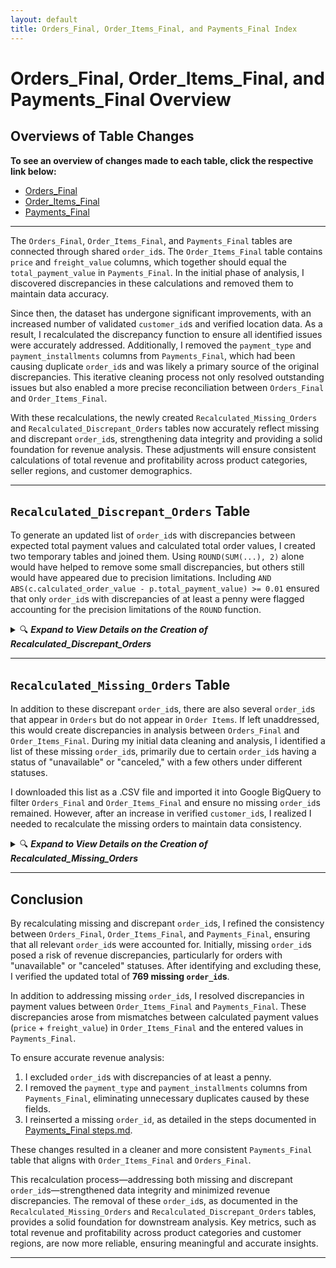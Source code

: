 ```yaml
---
layout: default
title: Orders_Final, Order_Items_Final, and Payments_Final Index
---
```


# Orders_Final, Order_Items_Final, and Payments_Final Overview

## Overviews of Table Changes

**To see an overview of changes made to each table, click the respective link below:** 

- [Orders_Final](./Orders_Final/index.md)
- [Order_Items_Final](./Order_Items_Final/index.md)
- [Payments_Final](./Payments_Final/index.md)

---


The `Orders_Final`, `Order_Items_Final`, and `Payments_Final` tables are connected through shared `order_id`s. The `Order_Items_Final` table contains `price` and `freight_value` columns, which together should equal the `total_payment_value` in `Payments_Final`. In the initial phase of analysis, I discovered discrepancies in these calculations and removed them to maintain data accuracy.

Since then, the dataset has undergone significant improvements, with an increased number of validated `customer_id`s and verified location data. As a result, I recalculated the discrepancy function to ensure all identified issues were accurately addressed. Additionally, I removed the `payment_type` and `payment_installments` columns from `Payments_Final`, which had been causing duplicate `order_id`s and was likely a primary source of the original discrepancies. This iterative cleaning process not only resolved outstanding issues but also enabled a more precise reconciliation between `Orders_Final` and `Order_Items_Final`.

With these recalculations, the newly created `Recalculated_Missing_Orders` and `Recalculated_Discrepant_Orders` tables now accurately reflect missing and discrepant `order_id`s, strengthening data integrity and providing a solid foundation for revenue analysis. These adjustments will ensure consistent calculations of total revenue and profitability across product categories, seller regions, and customer demographics.


---
## `Recalculated_Discrepant_Orders` Table 
To generate an updated list of `order_id`s with discrepancies between expected total payment values and calculated total order values, I created two temporary tables and joined them. Using `ROUND(SUM(...), 2)` alone would have helped to remove some small discrepancies, but others still would have appeared due to precision limitations. Including `AND ABS(c.calculated_order_value - p.total_payment_value) >= 0.01` ensured that only `order_id`s with discrepancies of at least a penny were flagged accounting for the precision limitations of the `ROUND` function.   


<details>
<summary>
🔍 <b><i>Expand to View Details on the Creation of Recalculated_Discrepant_Orders</i></b>
</summary>
<br>

<pre><code class="language-sql">
/* 
    This query recalculates discrepant orders now that Payments_Final has removed payment types, eliminating duplicate order_ids in the table. 
    Two temporary tables are created and then joined to find discrepancies between total_payment_values in Payments_Final and 
    calculated_order_values based on price and freight_value in Order_Items_Final. In the JOIN, these two values are subtracted, 
    and only order_ids with calculated discrepancies of at least 0.01 (at least a penny) are displayed.
*/

CREATE OR REPlACE TABLE iconic-fountain-435918-q3.Target_Ecommerce_Sales_2016_2018.Recalculated_Discrepant_Orders AS(
    -- Create a temporary table to calculate the total value per order_id from Order_Items_Final
    WITH Calculated_Order_Values AS (
    SELECT 
        order_id,
        ROUND(SUM(price + freight_value),2) AS calculated_order_value
    FROM 
        iconic-fountain-435918-q3.Target_Ecommerce_Sales_2016_2018.Order_Items_Final
    GROUP BY 
        order_id
    ),

    -- Create a temporary table to get the total payment value per order_id from Payments_Final
    Payments_Total AS (
        SELECT 
            order_id,
            ROUND(SUM(total_payment_value),3) AS total_payment_value
        FROM 
            iconic-fountain-435918-q3.Target_Ecommerce_Sales_2016_2018.Payments_Final
        GROUP BY 
            order_id
    )

    -- Join the calculated and actual payment values to identify discrepancies
    SELECT 
        c.order_id,
        c.calculated_order_value,
        p.total_payment_value,
        -- Calculate the difference for easy identification of discrepancies
        c.calculated_order_value - p.total_payment_value AS discrepancy
    FROM 
        Calculated_Order_Values AS c
    INNER JOIN 
        Payments_Total AS p
    ON 
        c.order_id = p.order_id
    WHERE 
        c.calculated_order_value != p.total_payment_value
        AND ABS(c.calculated_order_value - p.total_payment_value) >= 0.01 --Ensures discrepancies are at least a penny
);
</code></pre>

This query yielded **351** `order_id`s. 

</details>

---

## `Recalculated_Missing_Orders` Table

In addition to these discrepant `order_id`s, there are also several `order_id`s that appear in `Orders` but do not appear in `Order Items`. If left unaddressed, this would create discrepancies in analysis between `Orders_Final` and `Order_Items_Final`. During my initial data cleaning and analysis, I identified a list of these missing `order_id`s, primarily due to certain `order_id`s having a status of "unavailable" or "canceled," with a few others under different statuses.

I downloaded this list as a .CSV file and imported it into Google BigQuery to filter `Orders_Final` and `Order_Items_Final` and ensure no missing `order_id`s remained. However, after an increase in verified `customer_id`s, I realized I needed to recalculate the missing orders to maintain data consistency.


<details>
<summary>🔍 <b><i>Expand to View Details on the Creation of Recalculated_Missing_Orders</i></b></summary>

### Step 1: Calculate Missing `order_id`s by Status

First, I needed to find out how many missing `order_id`s there were along with a breakdown per status.

<details>
<summary>📂<b><i>Query to Find Missing order_ids by their status</b></i></summary>

```sql
  /*
    This query creates a temporary table (MissingOrderIDs) to calculate the count of missing order_ids for each order_status.
    It then selects the order_status and total_missing_order_ids from the temp table and adds a "Total" row,
    which sums up total_missing_order_ids across all statuses using a UNION ALL statement.
  */
  
  
  WITH MissingOrderIDs AS (
      SELECT 
          o.order_status,
          COUNT(o.order_id) AS total_missing_order_ids
      FROM iconic-fountain-435918-q3.Target_Ecommerce_Sales_2016_2018.Orders_Final o
      LEFT JOIN iconic-fountain-435918-q3.Target_Ecommerce_Sales_2016_2018.Order_Items_Final oi ON o.order_id = oi.order_id
      WHERE oi.order_id IS NULL
      GROUP BY o.order_status
  )
  
  SELECT 
    order_status, 
    total_missing_order_ids
  FROM 
    MissingOrderIDs
  
  UNION ALL
  
  SELECT 
    'Total' AS order_status, SUM(total_missing_order_ids) AS total_missing_order_ids
  FROM 
    MissingOrderIDs;
  ```
    
</details>

**Supporting Table:**

<details>
<summary>📋 <b>Table 1: Missing `order_id`s by Status</b></summary>
    

    
  ![Table of `order_status` and accompanying `total_missing_order_ids`](https://github.com/user-attachments/assets/70f42426-fc5c-4d90-a01c-40bd00a68836)


  - As you can see, there are 733 total missing `order_id`s now, the majority of which contain the status `unavailable`.
    
</details>


### Step 2: Verify Total Missing `order_id`s

To confirm that this total was accurate, I compared the distinct order_id counts between `Orders_Final` and `Order_Items_Final`:

<details>
<summary>📂<b><i>Query to Verify Number of Missing ids</i></b></summary>
    
```sql
/* 
  This query finds the distinct number of order_ids from Orders_Final and Order_Items_Final to confirm the number of 
  missing order_ids
*/

SELECT 
    (SELECT COUNT(DISTINCT order_id) FROM iconic-fountain-435918-q3.Target_Ecommerce_Sales_2016_2018.Orders_Final) AS distinct_order_ids_orders,
    (SELECT COUNT(DISTINCT order_id) FROM iconic-fountain-435918-q3.Target_Ecommerce_Sales_2016_2018.Order_Items_Final) AS distinct_order_ids_order_items;

```
    
</details>


<details>
<summary>📋<b><i>Table 2: Distinct order_id Counts in Orders_Final and Order_Items_Final</i></b></summary>    

![Table of distinct `order_id` counts for each table](https://github.com/user-attachments/assets/f04c8379-f90b-4fde-9b18-0b0570e3e39b)


  - Subtracting the two totals confirms the 733 number that was calculated before.
 

</details>

- *Note: The [`Orders_Final`](Orders_Final/steps.md) and [`Order_Items_Final`](Order_Items_Final/steps.md) creation steps can be found in their respective steps.md files.*



### Step 3: Created `Recalculated_Missing_Orders` Table

To isolate the actual missing order_ids, I created a table called `Recalculated_Missing_Orders`:

<details>
<summary>📂<b><i>Query to create Recalculated_Missing_Orders</i></b></summary>

```sql
/*
  This query creates a new table, Recalculated_Missing_Orders, containing order_ids that appear in Orders_Final
  but are missing in Order_Items_Final. The LEFT JOIN includes all order_ids from Orders_Final, and the WHERE clause
  filters specifically for those missing in Order_Items_Final (where oi.order_id is NULL).
*/

CREATE TABLE 
  iconic-fountain-435918-q3.Target_Ecommerce_Sales_2016_2018.Recalculated_Missing_Orders AS
SELECT 
  o.order_id, o.order_status
FROM 
  iconic-fountain-435918-q3.Target_Ecommerce_Sales_2016_2018.Orders_Final o
LEFT JOIN 
  iconic-fountain-435918-q3.Target_Ecommerce_Sales_2016_2018.Order_Items_Final oi 
ON 
  o.order_id = oi.order_id
WHERE 
  oi.order_id IS NULL;
```
    
</details>



### Step 4: Verify Equal Distinct `order_id`s

After creating the final versions of `Orders_Final` and `Order_Items_Final`, I wanted to ensure that all missing or discrepant `order_id`s were properly excluded and that the number of distinct `order_id`s matched between the `Orders_Final` and `Order_Items_Final` tables.

<details>
<summary>📂<b><i>Query to Verify Successful Removal of Missing ids</b></i></summary>
    
```sql
SELECT 
    (SELECT COUNT(DISTINCT order_id) FROM iconic-fountain-435918-q3.Target_Ecommerce_Sales_2016_2018.Orders_Final) AS distinct_order_ids_orders,
    (SELECT COUNT(DISTINCT order_id) FROM iconic-fountain-435918-q3.Target_Ecommerce_Sales_2016_2018.Order_Items_Final) AS distinct_order_ids_order_items;
```
    
</details>

<details>
<summary>📋<b><i>Table 3: Equal Distinct order_id Counts between Orders_Final and Order_Items_Final</i></b></summary>

![Table of distinct `order_id` counts for each table](https://github.com/user-attachments/assets/04c9e3ae-2da2-4d38-bd3f-8121f5fc2453)


- When the query confirmed equal counts for both tables, I knew the cleaning steps had been effective.    

</details>




*Note: One `order_id` was also missing in the `Payments_Final` table. The steps taken to identify and resolve this discrepancy are detailed in [Payments_Final steps.md](./Payments_Final/steps.md).*

</details>

---

## Conclusion

By recalculating missing and discrepant `order_id`s, I refined the consistency between `Orders_Final`, `Order_Items_Final`, and `Payments_Final`, ensuring that all relevant `order_id`s were accounted for. Initially, missing `order_id`s posed a risk of revenue discrepancies, particularly for orders with "unavailable" or "canceled" statuses. After identifying and excluding these, I verified the updated total of **769 missing `order_id`s**.

In addition to addressing missing `order_id`s, I resolved discrepancies in payment values between `Order_Items_Final` and `Payments_Final`. These discrepancies arose from mismatches between calculated payment values (`price` + `freight_value`) in `Order_Items_Final` and the entered values in `Payments_Final`. 

To ensure accurate revenue analysis:
1. I excluded `order_id`s with discrepancies of at least a penny.
2. I removed the `payment_type` and `payment_installments` columns from `Payments_Final`, eliminating unnecessary duplicates caused by these fields.
3. I reinserted a missing `order_id`, as detailed in the steps documented in [Payments_Final steps.md](./Payments_Final/steps.md).

These changes resulted in a cleaner and more consistent `Payments_Final` table that aligns with `Order_Items_Final` and `Orders_Final`.

This recalculation process—addressing both missing and discrepant `order_id`s—strengthened data integrity and minimized revenue discrepancies. The removal of these `order_id`s, as documented in the `Recalculated_Missing_Orders` and `Recalculated_Discrepant_Orders` tables, provides a solid foundation for downstream analysis. Key metrics, such as total revenue and profitability across product categories and customer regions, are now more reliable, ensuring meaningful and accurate insights.




---
